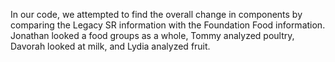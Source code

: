 In our code, we attempted to find the overall change in components by comparing the Legacy SR information with the Foundation Food information. Jonathan looked a food groups as a whole, Tommy analyzed poultry, Davorah looked at milk, and Lydia analyzed fruit.
